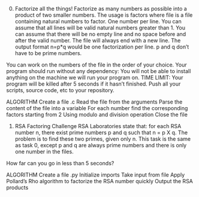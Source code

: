 0. Factorize all the things!
Factorize as many numbers as possible into a product of two smaller numbers. The usage is factors <file> where file is a file containing natural numbers to factor. One number per line. You can assume that all lines will be valid natural numbers greater than 1. You can assume that there will be no empty line and no space before and after the valid number. The file will always end with a new line. The output format n=p*q would be one factorization per line. p and q don’t have to be prime numbers. 

You can work on the numbers of the file in the order of your choice. Your program should run without any dependency: You will not be able to install anything on the machine we will run your program on. 
TIME LIMIT: Your program will be killed after 5 seconds if it hasn’t finished. Push all your scripts, source code, etc to your repository.

ALGORITHM
Create a file .c
Read the file from the arguments
Parse the content of the file into a variable
For each number find the corresponding factors starting from 2
Using modulo and division operation
Close the file 


1. RSA Factoring Challenge
RSA Laboratories state that: for each RSA number n, there exist prime numbers p and q such that n = p X q. The problem is to find these two primes, given only n. This task is the same as task 0, except p and q are always prime numbers and there is only one number in the files.

How far can you go in less than 5 seconds?

ALGORITHM
Create a file .py
Initialize imports
Take input from file
Apply Pollard’s Rho algorithm to factorize the RSA number quickly
Output the RSA products

